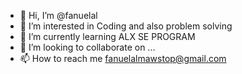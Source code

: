 - 👋 Hi, I’m @fanuelal
- 👀 I’m interested in Coding and also problem solving
- 🌱 I’m currently learning ALX SE PROGRAM 
- 💞️ I’m looking to collaborate on ...
- 📫 How to reach me fanuelalmawstop@gmail.com

<!---
fanuelal/fanuelal is a ✨ special ✨ repository because its `README.md` (this file) appears on your GitHub profile.
You can click the Preview link to take a look at your changes.
--->
